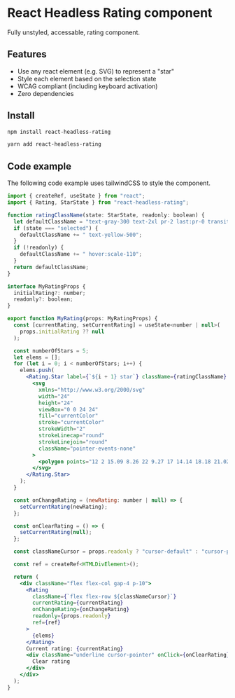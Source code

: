 # React Headless Rating component

Fully unstyled, accessable, rating component.

## Features

- Use any react element (e.g. SVG) to represent a "star"
- Style each element based on the selection state
- WCAG compliant (including keyboard activation)
- Zero dependencies

## Install

```bash
npm install react-headless-rating
```

```bash
yarn add react-headless-rating
```

## Code example

The following code example uses tailwindCSS to style the component.

```jsx
import { createRef, useState } from "react";
import { Rating, StarState } from "react-headless-rating";

function ratingClassName(state: StarState, readonly: boolean) {
  let defaultClassName = "text-gray-300 text-2xl pr-2 last:pr-0 transition-all";
  if (state === "selected") {
    defaultClassName += " text-yellow-500";
  }
  if (!readonly) {
    defaultClassName += " hover:scale-110";
  }
  return defaultClassName;
}

interface MyRatingProps {
  initialRating?: number;
  readonly?: boolean;
}

export function MyRating(props: MyRatingProps) {
  const [currentRating, setCurrentRating] = useState<number | null>(
    props.initialRating ?? null
  );

  const numberOfStars = 5;
  let elems = [];
  for (let i = 0; i < numberOfStars; i++) {
    elems.push(
      <Rating.Star label={`${i + 1} star`} className={ratingClassName} key={i}>
        <svg
          xmlns="http://www.w3.org/2000/svg"
          width="24"
          height="24"
          viewBox="0 0 24 24"
          fill="currentColor"
          stroke="currentColor"
          strokeWidth="2"
          strokeLinecap="round"
          strokeLinejoin="round"
          className="pointer-events-none"
        >
          <polygon points="12 2 15.09 8.26 22 9.27 17 14.14 18.18 21.02 12 17.77 5.82 21.02 7 14.14 2 9.27 8.91 8.26 12 2" />
        </svg>
      </Rating.Star>
    );
  }

  const onChangeRating = (newRating: number | null) => {
    setCurrentRating(newRating);
  };

  const onClearRating = () => {
    setCurrentRating(null);
  };

  const classNameCursor = props.readonly ? "cursor-default" : "cursor-pointer";

  const ref = createRef<HTMLDivElement>();

  return (
    <div className="flex flex-col gap-4 p-10">
      <Rating
        className={`flex flex-row ${classNameCursor}`}
        currentRating={currentRating}
        onChangeRating={onChangeRating}
        readonly={props.readonly}
        ref={ref}
      >
        {elems}
      </Rating>
      Current rating: {currentRating}
      <div className="underline cursor-pointer" onClick={onClearRating}>
        Clear rating
      </div>
    </div>
  );
}
```